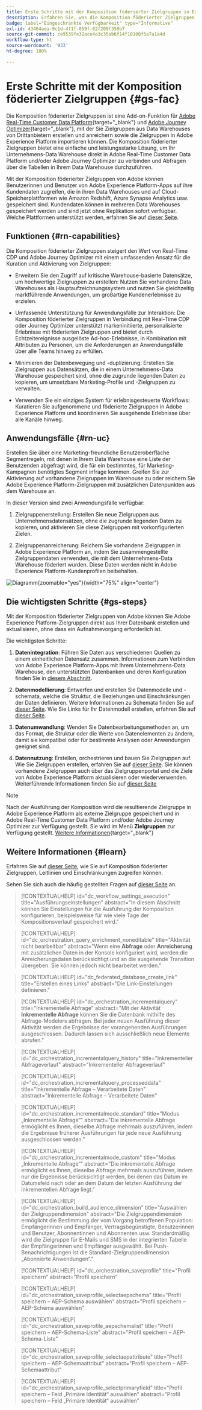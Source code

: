 ```yaml
---
title: Erste Schritte mit der Komposition föderierter Zielgruppen in Experience Platform
description: Erfahren Sie, was die Komposition föderierter Zielgruppen ist und wie Sie diese in Adobe Experience Platform verwenden.
badge: label="Eingeschränkte Verfügbarkeit" type="Informative"
exl-id: 43464aea-9c1d-4f1f-859f-82f209f350b7
source-git-commit: ce9539fe32ace4a3c35ab6f14f10100f5a7a1a4d
workflow-type: ht
source-wordcount: '933'
ht-degree: 100%

---
```


# Erste Schritte mit der Komposition föderierter Zielgruppen {#gs-fac}

Die Komposition föderierter Zielgruppen ist eine Add-on-Funktion für [Adobe Real-Time Customer Data Platform](https://experienceleague.adobe.com/de/docs/experience-platform/segmentation/home){target="_blank"} und [Adobe Journey Optimizer](https://experienceleague.adobe.com/de/docs/journey-optimizer/using/ajo-home){target="_blank"}, mit der Sie Zielgruppen aus Data Warehouses von Drittanbietern erstellen und anreichern sowie die Zielgruppen in Adobe Experience Platform importieren können. Die Komposition föderierter Zielgruppen bietet eine einfache und leistungsstarke Lösung, um Ihr Unternehmens-Data Warehouse direkt in Adobe Real-Time Customer Data Platform und/oder Adobe Journey Optimizer zu verbinden und Abfragen über die Tabellen in Ihrem Data Warehouse durchzuführen.

Mit der Komposition föderierter Zielgruppen von Adobe können Benutzerinnen und Benutzer von Adobe Experience Platform-Apps auf ihre Kundendaten zugreifen, die in ihren Data Warehouses und auf Cloud-Speicherplattformen wie Amazon Redshift, Azure Synapse Analytics usw. gespeichert sind. Kundendaten können in mehreren Data Warehouses gespeichert werden und sind jetzt ohne Replikation sofort verfügbar. Welche Plattformen unterstützt werden, erfahren Sie auf [dieser Seite](../connections/federated-db.md#supported-db).

## Funktionen {#rn-capabilities}

Die Komposition föderierter Zielgruppen steigert den Wert von Real-Time CDP und Adobe Journey Optimizer mit einem umfassenden Ansatz für die Kuration und Aktivierung von Zielgruppen:

* Erweitern Sie den Zugriff auf kritische Warehouse-basierte Datensätze, um hochwertige Zielgruppen zu erstellen: Nutzen Sie vorhandene Data Warehouses als Hauptaufzeichnungssystem und nutzen Sie gleichzeitig marktführende Anwendungen, um großartige Kundenerlebnisse zu erzielen.

* Umfassende Unterstützung für Anwendungsfälle zur Interaktion: Die Komposition föderierter Zielgruppen in Verbindung mit Real-Time CDP oder Journey Optimizer unterstützt markeninitiierte, personalisierte Erlebnisse mit föderierten Zielgruppen und bietet durch Echtzeitereignisse ausgelöste Ad-hoc-Erlebnisse, in Kombination mit Attributen zu Personen, um die Anforderungen an Anwendungsfälle über alle Teams hinweg zu erfüllen.

* Minimieren der Datenbewegung und -duplizierung: Erstellen Sie Zielgruppen aus Datensätzen, die in einem Unternehmens-Data Warehouse gespeichert sind, ohne die zugrunde liegenden Daten zu kopieren, um umsetzbare Marketing-Profile und -Zielgruppen zu verwalten.

* Verwenden Sie ein einziges System für erlebnisgesteuerte Workflows: Kuratieren Sie aufgenommene und föderierte Zielgruppen in Adobe Experience Platform und koordinieren Sie ausgehende Erlebnisse über alle Kanäle hinweg.

## Anwendungsfälle {#rn-uc}

Erstellen Sie über eine Marketing-freundliche Benutzeroberfläche Segmentregeln, mit denen in Ihrem Data Warehouse eine Liste der Benutzenden abgefragt wird, die für ein bestimmtes, für Marketing-Kampagnen benötigtes Segment infrage kommen. Greifen Sie zur Aktivierung auf vorhandene Zielgruppen im Warehouse zu oder reichern Sie Adobe Experience Platform-Zielgruppen mit zusätzlichen Datenpunkten aus dem Warehouse an.

In dieser Version sind zwei Anwendungsfälle verfügbar:

1. Zielgruppenerstellung: Erstellen Sie neue Zielgruppen aus Unternehmensdatensätzen, ohne die zugrunde liegenden Daten zu kopieren, und aktivieren Sie diese Zielgruppen mit vorkonfigurierten Zielen.

1. Zielgruppenanreicherung: Reichern Sie vorhandene Zielgruppen in Adobe Experience Platform an, indem Sie zusammengestellte Zielgruppendaten verwenden, die mit dem Unternehmens-Data Warehouse föderiert wurden. Diese Daten werden nicht in Adobe Experience Platform-Kundenprofilen beibehalten.

![Diagramm](assets/fac-use-cases.png){zoomable="yes"}{width="75%" align="center"}

## Die wichtigsten Schritte {#gs-steps}

Mit der Komposition föderierter Zielgruppen von Adobe können Sie Adobe Experience Platform-Zielgruppen direkt aus Ihrer Datenbank erstellen und aktualisieren, ohne dass ein Aufnahmevorgang erforderlich ist.

<!--![diagram](assets/steps-diagram.png){zoomable="yes"}{width="85%" align="center"}-->

Die wichtigsten Schritte:

1. **Datenintegration**: Führen Sie Daten aus verschiedenen Quellen zu einem einheitlichen Datensatz zusammen. Informationen zum Verbinden von Adobe Experience Platform-Apps mit Ihrem Unternehmens-Data Warehouse, den unterstützten Datenbanken und deren Konfiguration finden Sie in [diesem Abschnitt](../connections/federated-db.md).

1. **Datenmodellierung**: Entwerfen und erstellen Sie Datenmodelle und -schemata, welche die Struktur, die Beziehungen und Einschränkungen der Daten definieren. Weitere Informationen zu Schemata finden Sie auf [dieser Seite](../customer/schemas.md). Wie Sie Links für Ihr Datenmodell erstellen, erfahren Sie auf [dieser Seite](../data-management/gs-models.md).

1. **Datenumwandlung**: Wenden Sie Datenbearbeitungsmethoden an, um das Format, die Struktur oder die Werte von Datenelementen zu ändern, damit sie kompatibel oder für bestimmte Analysen oder Anwendungen geeignet sind.

1. **Datennutzung**: Erstellen, orchestrieren und bauen Sie Zielgruppen auf. Wie Sie Zielgruppen erstellen, erfahren Sie auf [dieser Seite](../compositions/gs-compositions.md). Sie können vorhandene Zielgruppen auch über das Zielgruppenportal und die Ziele von Adobe Experience Platform aktualisieren oder wiederverwenden. Weiterführende Informationen finden Sie auf [dieser Seite](../connections/destinations.md)

>[!NOTE]
>
>Nach der Ausführung der Komposition wird die resultierende Zielgruppe in Adobe Experience Platform als externe Zielgruppe gespeichert und in Adobe Real-Time Customer Data Platform und/oder Adobe Journey Optimizer zur Verfügung gestellt. Sie wird im Menü **Zielgruppen** zur Verfügung gestellt. [Weitere Informationen](https://experienceleague.adobe.com/de/docs/experience-platform/segmentation/ui/audience-portal){target="_blank"}

## Weitere Informationen {#learn}

<!-- Workflow + Workflow activities-->


Erfahren Sie auf [dieser Seite](access-prerequisites.md), wie Sie auf Komposition föderierter Zielgruppen, Leitlinien und Einschränkungen zugreifen können.

Sehen Sie sich auch die häufig gestellten Fragen auf [dieser Seite](faq.md) an.


>[!CONTEXTUALHELP]
>id="dc_workflow_settings_execution"
>title="Ausführungseinstellungen"
>abstract="In diesem Abschnitt können Sie Einstellungen für die Ausführung der Komposition konfigurieren, beispielsweise für wie viele Tage der Kompositionsverlauf gespeichert wird."

>[!CONTEXTUALHELP]
>id="dc_orchestration_query_enrichment_noneditable"
>title="Aktivität nicht bearbeitbar"
>abstract="Wenn eine **Abfrage** oder **Anreicherung** mit zusätzlichen Daten in der Konsole konfiguriert wird, werden die Anreicherungsdaten berücksichtigt und an die ausgehende Transition übergeben. Sie können jedoch nicht bearbeitet werden."

<!-- Create a link -->

>[!CONTEXTUALHELP]
>id="dc_federated_database_create_link"
>title="Erstellen eines Links"
>abstract="Die Link-Einstellungen definieren."


<!-- incremental query IDs -->

>[!CONTEXTUALHELP]
>id="dc_orchestration_incrementalquery"
>title="Inkrementelle Abfrage"
>abstract="Mit der Aktivität **Inkrementelle Abfrage** können Sie die Datenbank mithilfe des Abfrage-Modelers abfragen. Bei jeder neuen Ausführung dieser Aktivität werden die Ergebnisse der vorangehenden Ausführungen ausgeschlossen. Dadurch lassen sich ausschließlich neue Elemente abrufen."

>[!CONTEXTUALHELP]
>id="dc_orchestration_incrementalquery_history"
>title="Inkrementeller Abfrageverlauf"
>abstract="Inkrementeller Abfrageverlauf"

>[!CONTEXTUALHELP]
>id="dc_orchestration_incrementalquery_processeddata"
>title="Inkrementelle Abfrage – Verarbeitete Daten"
>abstract="Inkrementelle Abfrage – Verarbeitete Daten"

>[!CONTEXTUALHELP]
>id="dc_orchestration_incrementalmode_standard"
>title="Modus „Inkrementelle Abfrage“"
>abstract="Die inkrementelle Abfrage ermöglicht es Ihnen, dieselbe Abfrage mehrmals auszuführen, indem die Ergebnisse früherer Ausführungen für jede neue Ausführung ausgeschlossen werden."

>[!CONTEXTUALHELP]
>id="dc_orchestration_incrementalmode_custom"
>title="Modus „Inkrementelle Abfrage“"
>abstract="Die inkrementelle Abfrage ermöglicht es Ihnen, dieselbe Abfrage mehrmals auszuführen, indem nur die Ergebnisse berücksichtigt werden, bei denen das Datum im Datumsfeld nach oder an dem Datum der letzten Ausführung der inkrementellen Abfrage liegt."

>[!CONTEXTUALHELP]
>id="dc_orchestration_build_audience_dimension"
>title="Auswählen der Zielgruppendimension"
>abstract="Die Zielgruppendimension ermöglicht die Bestimmung der vom Vorgang betroffenen Population: Empfängerinnen und Empfänger, Vertragsbegünstigte, Benutzerinnen und Benutzer, Abonnentinnen und Abonnenten usw. Standardmäßig wird die Zielgruppe für E-Mails und SMS in der integrierten Tabelle der Empfängerinnen und Empfänger ausgewählt. Bei Push-Benachrichtigungen ist die Standard-Zielgruppendimension „Abonnierte Anwendungen“."


<!-- save profile IDs-->

>[!CONTEXTUALHELP]
>id="dc_orchestration_saveprofile"
>title="Profil speichern"
>abstract="Profil speichern"

>[!CONTEXTUALHELP]
>id="dc_orchestration_saveprofile_selectaepschema"
>title="Profil speichern – AEP-Schema auswählen"
>abstract="Profil speichern – AEP-Schema auswählen"

>[!CONTEXTUALHELP]
>id="dc_orchestration_saveprofile_aepschemalist"
>title="Profil speichern – AEP-Schema-Liste"
>abstract="Profil speichern – AEP-Schema-Liste"

>[!CONTEXTUALHELP]
>id="dc_orchestration_saveprofile_selectaepattribute"
>title="Profil speichern – AEP-Schemaattribut"
>abstract="Profil speichern – AEP-Schemaattribut"

>[!CONTEXTUALHELP]
>id="dc_orchestration_saveprofile_selectprimaryfield"
>title="Profil speichern – Feld „Primäre Identität“ auswählen"
>abstract="Profil speichern – Feld „Primäre Identität“ auswählen"
